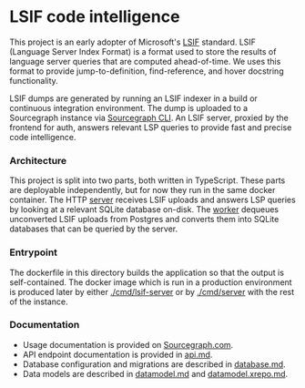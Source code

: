 # LSIF code intelligence

This project is an early adopter of Microsoft's [LSIF](https://code.visualstudio.com/blogs/2019/02/19/lsif) standard. LSIF (Language Server Index Format) is a format used to store the results of language server queries that are computed ahead-of-time. We uses this format to provide jump-to-definition, find-reference, and hover docstring functionality.

LSIF dumps are generated by running an LSIF indexer in a build or continuous integration environment. The dump is uploaded to a Sourcegraph instance via [Sourcegraph CLI](https://github.com/sourcegraph/src-cli). An LSIF server, proxied by the frontend for auth, answers relevant LSP queries to provide fast and precise code intelligence.

### Architecture

This project is split into two parts, both written in TypeScript. These parts are deployable independently, but for now they run in the same docker container. The HTTP [server](./src/server/server.ts) receives LSIF uploads and answers LSP queries by looking at a relevant SQLite database on-disk. The [worker](./src/worker/worker.ts) dequeues unconverted LSIF uploads from Postgres and converts them into SQLite databases that can be queried by the server.

### Entrypoint

The dockerfile in this directory builds the application so that the output is self-contained. The docker image which is run in a production environment is produced later by either [./cmd/lsif-server](.././cmd/lsif-server) or by [./cmd/server](.././cmd/server) with the rest of the instance.

### Documentation

- Usage documentation is provided on [Sourcegraph.com](https://docs.sourcegraph.com/user/code_intelligence/lsif).
- API endpoint documentation is provided in [api.md](./docs/api.md).
- Database configuration and migrations are described in [database.md](./docs/database.md).
- Data models are described in [datamodel.md](./docs/datamodel.md) and [datamodel.xrepo.md](./docs/datamodel.xrepo.md).
